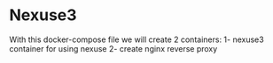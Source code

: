 # Nexuse3
With this docker-compose file we will create 2 containers:
1- nexuse3 container for using nexuse
2- create nginx reverse proxy
